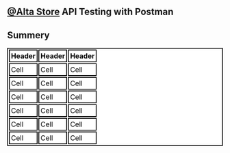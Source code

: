 ## [@Alta Store](https://app.swaggerhub.com/apis/codecrafting/nabati-eds/v1#/auth) API Testing with Postman

## Summery

<style>
table.GeneratedTable {
  width: 100%;
  background-color: #ffffff;
border-collapse: separate;
  border-width: 2px;
  border-color: #0f0f0f;
  border-style: solid;
  color: #000000;
}

table.GeneratedTable td, table.GeneratedTable th {
  border-width: 2px;
  border-color: #0f0f0f;
  border-style: solid;
  padding: 3px;
}

table.GeneratedTable thead {
  background-color: #ffffff;
}
</style>

<table class="GeneratedTable">
  <thead>
    <tr>
      <th>Header</th>
      <th>Header</th>
      <th>Header</th>
    </tr>
  </thead>
  <tbody>
    <tr>
      <td>Cell</td>
      <td>Cell</td>
      <td>Cell</td>
    </tr>
    <tr>
      <td>Cell</td>
      <td>Cell</td>
      <td>Cell</td>
    </tr>
    <tr>
      <td>Cell</td>
      <td>Cell</td>
      <td>Cell</td>
    </tr>
    <tr>
      <td>Cell</td>
      <td>Cell</td>
      <td>Cell</td>
    </tr>
    <tr>
      <td>Cell</td>
      <td>Cell</td>
      <td>Cell</td>
    </tr>
    <tr>
      <td>Cell</td>
      <td>Cell</td>
      <td>Cell</td>
    </tr>
  </tbody>
</table>
